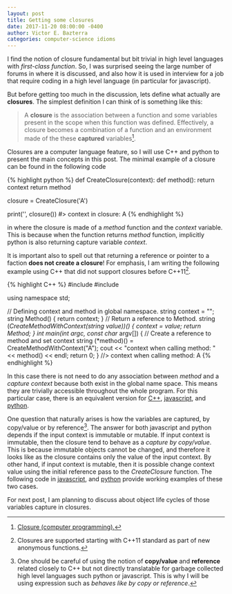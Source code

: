 ```yaml
---
layout: post
title: Getting some closures
date: 2017-11-20 08:00:00 -0400
author: Victor E. Bazterra
categories: computer-science idioms
---
```


I find the notion of closure fundamental but bit trivial in high level languages with *first-class function*. So, I was surprised seeing the large number of forums in where it is discussed, and also how it is used in interview for a job that require coding in a high level language (in particular for javascript).

But before getting too much in the discussion, lets define what actually are **closures**. The simplest definition I can think of is something like this:

> A **closure** is the association between a function and some variables present in the scope when this function was defined. Effectively, a closure becomes a combination of a function and an environment made of the these **captured** variables[^1].

Closures are a computer language feature, so I will use C++ and python to present the main concepts in this post. The minimal example of a closure can be found in the following code

{% highlight python %}
def CreateClosure(context):
    def method():
        return context
    return method

closure = CreateClosure('A')

print('', closure())
#> context in closure: A
{% endhighlight %}

in where the closure is made of a *method* function and the *context* variable. This is because when the function returns *method* function, implicitly python is also returning capture variable *context*.

It is important also to spell out that returning a reference or pointer to a faction **does not create a closure**! For emphasis, I am writing the following example using C++ that did not support closures before C++11[^2].

{% highlight C++ %}
#include <iostream>
#include <sting>

using namespace std;

// Defining context and method in global namespace.
string context = "";
string Method()
{
    return context;
}
// Return a reference to Method.
string (*CreateMethodWithContext(string value))()
{
    context = value;
    return Method;
}
int main(int argc, const char* argv[])
{
    // Create a reference to method and set context
    string (*method)() = CreateMethodWithContext("A");
    cout << "context when calling method: " << method() << endl;
    return 0;
}
//> context when calling method: A
{% endhighlight %}

In this case there is not need to do any association between *method* and a *capture context* because both exist in the global name space. This means they are trivially accessible throughout the whole program. For this particular case, there is an equivalent version for [C++](https://github.com/baites/examples/blob/master/idioms/c%2B%2B/NoClosure.C), [javascript](https://github.com/baites/examples/blob/master/idioms/javascript/NoClosure.js), and [python](https://github.com/baites/examples/blob/master/idioms/python/NoClosure.py).

One question that naturally arises is how the variables are captured, by copy/value or by reference[^3]. The answer for both javascript and python depends if the input context is immutable or mutable. If input context is immutable, then the closure tend to behave as a *capture by copy/value*. This is because immutable objects cannot be changed, and therefore it looks like as the closure contains only the value of the input context. By other hand, if input context is mutable, then it is possible change context value using the initial reference pass to the *CreateClosure* function. The following code in [javascript](https://github.com/baites/examples/blob/master/idioms/javascript/SimpleClosure.js), and [python](https://github.com/baites/examples/blob/master/idioms/python/SimpleClosure.py) provide working examples of these two cases.

For next post, I am planning to discuss about object life cycles of those variables capture in closures.

[^1]: [Closure (computer programming).](https://en.wikipedia.org/wiki/Closure_(computer_programming))

[^2]: Closures are supported starting with C++11 standard as part of new anonymous functions.

[^3]: One should be careful of using the notion of **copy/value** and **reference** related closely to C++ but not directly translatable for garbage collected high level languages such python or javascript. This is why I will be using expression such as *behaves like by copy or reference*.
